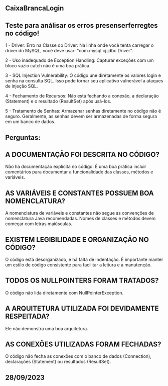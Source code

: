## CaixaBrancaLogin
## Teste para análisar os erros presenserferregtes no código!
1 - Driver: Erro na Classe do Driver:
Na linha onde você tenta carregar o driver do MySQL, você deve usar: "com.mysql.cj.jdbc.Driver".

2 - Uso inadequado de Exception Handling:
Capturar exceções com um bloco vazio catch não é uma boa prática.

3 - SQL Injection Vulnerability:
O código une diretamente os valores login e senha na consulta SQL. Isso pode tornar seu aplicativo vulnerável a ataques de injeção SQL.

4 - Fechamento de Recursos:
Não está fechando a conexão, a declaração (Statement) e o resultado (ResultSet) após usá-los.

5 - Tratamento de Senhas:
Armazenar senhas diretamente no código não é seguro. Geralmente, as senhas devem ser armazenadas de forma segura em um banco de dados.


## Perguntas:
## A DOCUMENTAÇÃO FOI DESCRITA NO CÓDIGO?
Não há documentação explícita no código. É uma boa prática incluir comentários para documentar a funcionalidade das classes, métodos e variáveis.

## AS VARIÁVEIS E CONSTANTES POSSUEM BOA NOMENCLATURA?
A nomenclatura de variáveis e constantes não segue as convenções de nomenclatura Java recomendadas. Nomes de classes e métodos devem começar com letras maiúsculas.

## EXISTEM LEGIBILIDADE E ORGANIZAÇÃO NO CÓDIGO?
O código está desorganizado, e há falta de indentação. É importante manter um estilo de código consistente para facilitar a leitura e a manutenção. 

## TODOS OS NULLPOINTERS FORAM TRATADOS?
O código não lida diretamente com NullPointerException.

## A ARQUITETURA UTILIZADA FOI DEVIDAMENTE RESPEITADA?
Ele não demonstra uma boa arquitetura.

## AS CONEXÕES UTILIZADAS FORAM FECHADAS?
O código não fecha as conexões com o banco de dados (Connection), declarações (Statement) ou resultados (ResultSet). 

## 28/09/2023
